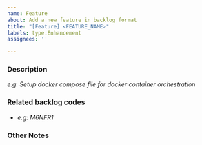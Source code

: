 ```yaml
---
name: Feature
about: Add a new feature in backlog format
title: "[Feature] <FEATURE_NAME>"
labels: type.Enhancement
assignees: ''

---
```


### Description
*e.g. Setup docker compose file for docker container orchestration*

### Related backlog codes
- *e.g: M6NFR1*

### Other Notes
